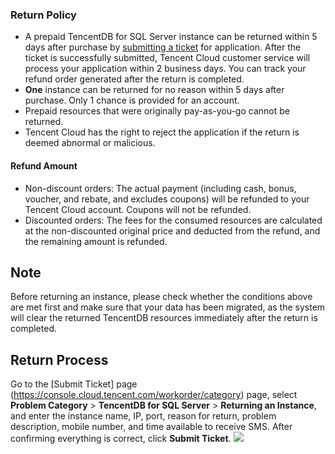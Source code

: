 ### Return Policy
- A prepaid TencentDB for SQL Server instance can be returned within 5 days after purchase by [submitting a ticket](https://console.cloud.tencent.com/workorder/category) for application. After the ticket is successfully submitted, Tencent Cloud customer service will process your application within 2 business days. You can track your refund order generated after the return is completed.
- **One** instance can be returned for no reason within 5 days after purchase. Only 1 chance is provided for an account.
- Prepaid resources that were originally pay-as-you-go cannot be returned.
- Tencent Cloud has the right to reject the application if the return is deemed abnormal or malicious.

#### Refund Amount
- Non-discount orders: The actual payment (including cash, bonus, voucher, and rebate, and excludes coupons) will be refunded to your Tencent Cloud account. Coupons will not be refunded.
- Discounted orders: The fees for the consumed resources are calculated at the non-discounted original price and deducted from the refund, and the remaining amount is refunded.

## Note
Before returning an instance, please check whether the conditions above are met first and make sure that your data has been migrated, as the system will clear the returned TencentDB resources immediately after the return is completed.

## Return Process
Go to the [Submit Ticket] page (https://console.cloud.tencent.com/workorder/category) page, select **Problem Category** > **TencentDB for SQL Server** > **Returning an Instance**, and enter the instance name, IP, port, reason for return, problem description, mobile number, and time available to receive SMS. After confirming everything is correct, click **Submit Ticket**.
![](https://main.qcloudimg.com/raw/4c591c183f5f55a4319d02a6c0b25a0d.png)
